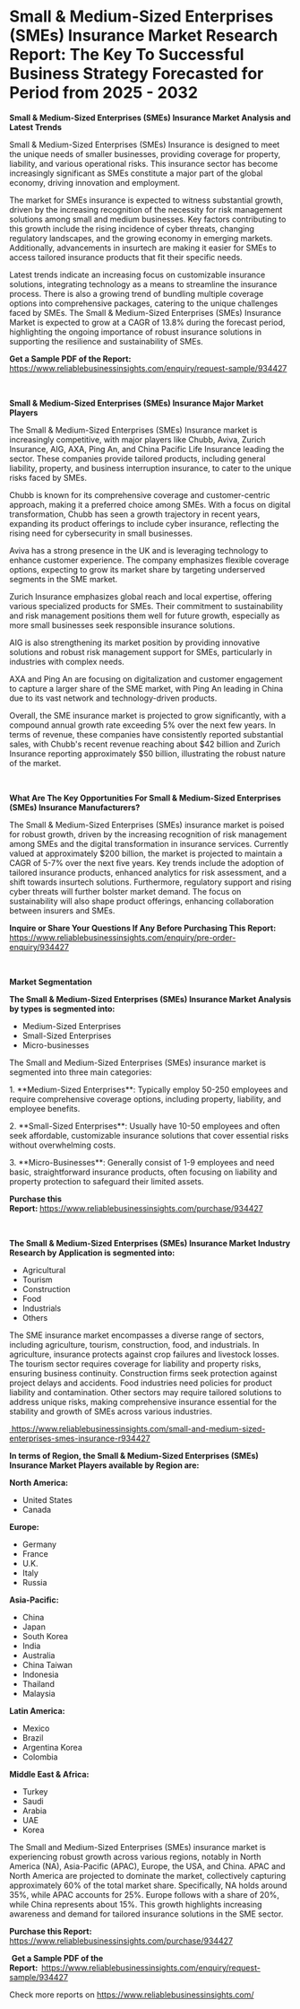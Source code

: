<p><h1>Small & Medium-Sized Enterprises (SMEs) Insurance Market Research Report: The Key To Successful Business Strategy Forecasted for Period from 2025 - 2032</h1></p><p><strong>Small & Medium-Sized Enterprises (SMEs) Insurance Market Analysis and Latest Trends</strong></p>
<p><p>Small & Medium-Sized Enterprises (SMEs) Insurance is designed to meet the unique needs of smaller businesses, providing coverage for property, liability, and various operational risks. This insurance sector has become increasingly significant as SMEs constitute a major part of the global economy, driving innovation and employment.</p><p>The market for SMEs insurance is expected to witness substantial growth, driven by the increasing recognition of the necessity for risk management solutions among small and medium businesses. Key factors contributing to this growth include the rising incidence of cyber threats, changing regulatory landscapes, and the growing economy in emerging markets. Additionally, advancements in insurtech are making it easier for SMEs to access tailored insurance products that fit their specific needs.</p><p>Latest trends indicate an increasing focus on customizable insurance solutions, integrating technology as a means to streamline the insurance process. There is also a growing trend of bundling multiple coverage options into comprehensive packages, catering to the unique challenges faced by SMEs. The Small & Medium-Sized Enterprises (SMEs) Insurance Market is expected to grow at a CAGR of 13.8% during the forecast period, highlighting the ongoing importance of robust insurance solutions in supporting the resilience and sustainability of SMEs.</p></p>
<p><strong>Get a Sample PDF of the Report:&nbsp;</strong> <a href="https://www.reliablebusinessinsights.com/enquiry/request-sample/934427?utm_campaign=2760&utm_medium=2&utm_source=Github&utm_content=ia&utm_term=11032025&utm_id=small-medium-sized-enterprises-smes-insurance">https://www.reliablebusinessinsights.com/enquiry/request-sample/934427</a></p>
<p>&nbsp;</p>
<p><strong>Small & Medium-Sized Enterprises (SMEs) Insurance Major Market Players</strong></p>
<p><p>The Small & Medium-Sized Enterprises (SMEs) Insurance market is increasingly competitive, with major players like Chubb, Aviva, Zurich Insurance, AIG, AXA, Ping An, and China Pacific Life Insurance leading the sector. These companies provide tailored products, including general liability, property, and business interruption insurance, to cater to the unique risks faced by SMEs.</p><p>Chubb is known for its comprehensive coverage and customer-centric approach, making it a preferred choice among SMEs. With a focus on digital transformation, Chubb has seen a growth trajectory in recent years, expanding its product offerings to include cyber insurance, reflecting the rising need for cybersecurity in small businesses.</p><p>Aviva has a strong presence in the UK and is leveraging technology to enhance customer experience. The company emphasizes flexible coverage options, expecting to grow its market share by targeting underserved segments in the SME market.</p><p>Zurich Insurance emphasizes global reach and local expertise, offering various specialized products for SMEs. Their commitment to sustainability and risk management positions them well for future growth, especially as more small businesses seek responsible insurance solutions.</p><p>AIG is also strengthening its market position by providing innovative solutions and robust risk management support for SMEs, particularly in industries with complex needs.</p><p>AXA and Ping An are focusing on digitalization and customer engagement to capture a larger share of the SME market, with Ping An leading in China due to its vast network and technology-driven products.</p><p>Overall, the SME insurance market is projected to grow significantly, with a compound annual growth rate exceeding 5% over the next few years. In terms of revenue, these companies have consistently reported substantial sales, with Chubb's recent revenue reaching about $42 billion and Zurich Insurance reporting approximately $50 billion, illustrating the robust nature of the market.</p></p>
<p>&nbsp;</p>
<p><strong>What Are The Key Opportunities For Small & Medium-Sized Enterprises (SMEs) Insurance Manufacturers?</strong></p>
<p><p>The Small & Medium-Sized Enterprises (SMEs) insurance market is poised for robust growth, driven by the increasing recognition of risk management among SMEs and the digital transformation in insurance services. Currently valued at approximately $200 billion, the market is projected to maintain a CAGR of 5-7% over the next five years. Key trends include the adoption of tailored insurance products, enhanced analytics for risk assessment, and a shift towards insurtech solutions. Furthermore, regulatory support and rising cyber threats will further bolster market demand. The focus on sustainability will also shape product offerings, enhancing collaboration between insurers and SMEs.</p></p>
<p><strong>Inquire or Share Your Questions If Any Before Purchasing This Report:</strong> <a href="https://www.reliablebusinessinsights.com/enquiry/pre-order-enquiry/934427?utm_campaign=2760&utm_medium=2&utm_source=Github&utm_content=ia&utm_term=11032025&utm_id=small-medium-sized-enterprises-smes-insurance">https://www.reliablebusinessinsights.com/enquiry/pre-order-enquiry/934427</a></p>
<p>&nbsp;</p>
<p><strong>Market Segmentation</strong></p>
<p><strong>The Small & Medium-Sized Enterprises (SMEs) Insurance Market Analysis by types is segmented into:</strong></p>
<p><ul><li>Medium-Sized Enterprises</li><li>Small-Sized Enterprises</li><li>Micro-businesses</li></ul></p>
<p><p>The Small and Medium-Sized Enterprises (SMEs) insurance market is segmented into three main categories: </p><p>1. **Medium-Sized Enterprises**: Typically employ 50-250 employees and require comprehensive coverage options, including property, liability, and employee benefits.</p><p>2. **Small-Sized Enterprises**: Usually have 10-50 employees and often seek affordable, customizable insurance solutions that cover essential risks without overwhelming costs.</p><p>3. **Micro-Businesses**: Generally consist of 1-9 employees and need basic, straightforward insurance products, often focusing on liability and property protection to safeguard their limited assets.</p></p>
<p><strong>Purchase this Report:&nbsp;</strong><a href="https://www.reliablebusinessinsights.com/purchase/934427?utm_campaign=2760&utm_medium=2&utm_source=Github&utm_content=ia&utm_term=11032025&utm_id=small-medium-sized-enterprises-smes-insurance">https://www.reliablebusinessinsights.com/purchase/934427</a></p>
<p>&nbsp;</p>
<p><strong>The Small & Medium-Sized Enterprises (SMEs) Insurance Market Industry Research by Application is segmented into:</strong></p>
<p><ul><li>Agricultural</li><li>Tourism</li><li>Construction</li><li>Food</li><li>Industrials</li><li>Others</li></ul></p>
<p><p>The SME insurance market encompasses a diverse range of sectors, including agriculture, tourism, construction, food, and industrials. In agriculture, insurance protects against crop failures and livestock losses. The tourism sector requires coverage for liability and property risks, ensuring business continuity. Construction firms seek protection against project delays and accidents. Food industries need policies for product liability and contamination. Other sectors may require tailored solutions to address unique risks, making comprehensive insurance essential for the stability and growth of SMEs across various industries.</p></p>
<p><a href="https://www.reliablebusinessinsights.com/small-and-medium-sized-enterprises-smes-insurance-r934427?utm_campaign=2760&utm_medium=2&utm_source=Github&utm_content=ia&utm_term=11032025&utm_id=small-medium-sized-enterprises-smes-insurance">&nbsp;https://www.reliablebusinessinsights.com/small-and-medium-sized-enterprises-smes-insurance-r934427</a></p>
<p><strong>In terms of Region, the Small & Medium-Sized Enterprises (SMEs) Insurance Market Players available by Region are:</strong></p>
<p>
    <p> <strong> North America: </strong>
        <ul>
            <li>United States</li>
            <li>Canada</li>
        </ul>
        </p> 
    <p> <strong> Europe: </strong>
        <ul>
            <li>Germany</li>
            <li>France</li>
            <li>U.K.</li>
            <li>Italy</li>
            <li>Russia</li>
        </ul>
        </p> 
    <p> <strong> Asia-Pacific: </strong>
        <ul>
            <li>China</li>
            <li>Japan</li>
            <li>South Korea</li>
            <li>India</li>
            <li>Australia</li>
            <li>China Taiwan</li>
            <li>Indonesia</li>
            <li>Thailand</li>
            <li>Malaysia</li>
        </ul>
        </p> 
    <p> <strong> Latin America: </strong>
        <ul>
            <li>Mexico</li>
            <li>Brazil</li>
            <li>Argentina Korea</li>
            <li>Colombia</li>
        </ul>
        </p> 
    <p> <strong> Middle East & Africa: </strong>
        <ul>
            <li>Turkey</li>
            <li>Saudi</li>
            <li>Arabia</li>
            <li>UAE</li>
            <li>Korea</li>
        </ul>
    </p>
    </p>
<p><p>The Small and Medium-Sized Enterprises (SMEs) insurance market is experiencing robust growth across various regions, notably in North America (NA), Asia-Pacific (APAC), Europe, the USA, and China. APAC and North America are projected to dominate the market, collectively capturing approximately 60% of the total market share. Specifically, NA holds around 35%, while APAC accounts for 25%. Europe follows with a share of 20%, while China represents about 15%. This growth highlights increasing awareness and demand for tailored insurance solutions in the SME sector.</p></p>
<p><strong>Purchase this Report: </strong><a href="https://www.reliablebusinessinsights.com/purchase/934427?utm_campaign=2760&utm_medium=2&utm_source=Github&utm_content=ia&utm_term=11032025&utm_id=small-medium-sized-enterprises-smes-insurance">https://www.reliablebusinessinsights.com/purchase/934427</a></p>
<p>&nbsp;<strong>Get a Sample PDF of the Report:&nbsp;&nbsp;</strong><a href="https://www.reliablebusinessinsights.com/enquiry/request-sample/934427?utm_campaign=2760&utm_medium=2&utm_source=Github&utm_content=ia&utm_term=11032025&utm_id=small-medium-sized-enterprises-smes-insurance">https://www.reliablebusinessinsights.com/enquiry/request-sample/934427</a></p>
<p><strong></strong></p>
<p>Check more reports on <a href="https://www.reliablebusinessinsights.com/?utm_campaign=2760&utm_medium=2&utm_source=Github&utm_content=ia&utm_term=11032025&utm_id=small-medium-sized-enterprises-smes-insurance">https://www.reliablebusinessinsights.com/</a></p>